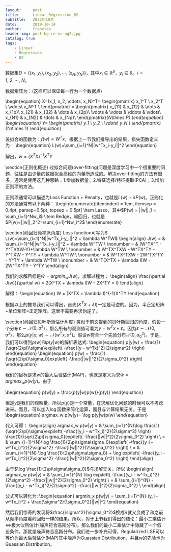 ```yaml
---
layout:     post
title:      Linear_Regression_02
subtitle:   2022年10月
date:       2019-10-14
author:     franztao
header-img: post-bg-re-vs-ng2.jpg
catalog: true
tags:
    - Linear
    - Regression
    - 02
---
```


    



数据集$D=\{(x_1, y_1), (x_2, y_2), \cdots, (x_N, y_N)\}$，其中$x_i\in\mathbb{R}^{p}$，$y_i\in\mathbb{R}$，$i=1, \ 2,\cdots,\ N$。

数据矩阵为：(这样可以保证每一行为一个数据点)

\begin{equation}
    X=(x_1, x_2, \cdots, x_N)^T=
    \begin{pmatrix}
    x_1^T \\ 
    x_2^T \\
    \vdots\\
    x_N^T \\
    \end{pmatrix} =
    \begin{pmatrix}
    x_{11} & x_{12} & \dots & x_{1p}\\
    x_{21} & x_{32} & \dots & x_{2p}\\
    \vdots & \vdots & \ddots & \vdots\\
    x_{N1} & x_{N2} & \dots & x_{Np}\\
    \end{pmatrix}_{N\times P}
\end{equation}
\begin{equation}
    Y=
    \begin{pmatrix}
    y_1 \\ 
    y_2 \\
    \vdots\\
    y_N \\
    \end{pmatrix}_{N\times 1}
\end{equation}

设拟合的函数为：$f(w)=W^T x$，根据上一节我们推导出的结果，损失函数定义为：
\begin{equation}
    L(w)=\sum_{i=1}^N||w^Tx_i-y_i||^2
\end{equation}

解出，$\hat{w} = (X^TX)^{-1}X^TY$


\section{正则化概述}
过拟合问题(over-fitting)问题是深度学习中一个很重要的问题，往往是由少量的数据拟合高维的向量所造成的。解决over-fitting的方法有很多，通常是使用这几种思路：1.增加数据量；2.特征选择/特征提取(PCA)；3.增加正则项的方法。

正则项通常可以描述为Loss Function + Penalty，也就是$L(w)+\lambda P(w)$。正则化的方法通常有以下两种：
\begin{enumerate}[itemindent = 1em, itemsep = 0.4pt, parsep=0.5pt, topsep = 0.5pt]
\item Lasso，其中$P(w) = ||w||_1 = \sum_{i=1}^Nw_i$
\item Redge，岭回归，也就是$P(w)=||w||_2^2=\sum_{i=1}^Nw_i^2$
\end{enumerate}

\section{岭回归频率派角度}
Loss function可写为$ L(w)=\sum_{i=1}^N||w^Tx_i-y_i||^2 + \lambda W^TW$
\begin{align}
    J(w) = & \sum_{i=1}^N||w^Tx_i-y_i||^2 + \lambda W^TW \\
    \nonumber = & (W^TX^T - Y^T)(XW-Y)+\lambda W^TW \\
    \nonumber = & W^TX^TXW - W^TX^TY - Y^TXW - Y^TY + \lambda W^TW \\ 
    \nonumber = & W^TX^TXW - 2W^TX^TY - Y^TY + \lambda W^TW \\
    \nonumber = & W^T(X^TX + \lambda I)W - 2W^TX^TY - Y^TY 
\end{align}

我们的求解目标是$\hat{w} = argmin_w J(w)$，求解过程为：
\begin{align}
    \frac{\partial J(w)}{\partial w} = 2(X^TX + \lambda I)W - 2X^TY = 0
\end{align}

解得：
\begin{equation}
    W = (X^TX + \lambda I)^{-1}X^TY 
\end{equation}

根据以上的推导我们可以得出，首先$(X^TX + \lambda I)$一定是可逆的。因为，半正定矩阵+单位矩阵=正定矩阵。这里不需要再求伪逆了。

\section{岭回归贝叶斯派估计角度}
类似于前文提到的贝叶斯回归的角度，假设一个分布$\varepsilon \sim \mathcal{N}(0,\sigma^2)$，那么所有的观测值可看为$y = w^Tx + \varepsilon$。因为$\varepsilon \sim \mathcal{N}(0,\sigma^2)$，那么$p(y|x;w) \sim \mathcal{N}(w^Tx, \sigma^2)$。假设$w$符合一个先验分布$\mathcal{N}(0, \sigma_{0}^{2})$。于是，我们可以得到$p(w)$和$p(y|w)$的解析表达式:
\begin{equation}
    p(y|w) = \frac{1}{\sqrt{2\pi}\sigma}exp\left( -\frac{(y - w^Tx)^2}{2\sigma^2} \right)
\end{equation}
\begin{equation}
    p(w) = \frac{1}{\sqrt{2\pi}\sigma_0}exp\left( -\frac{||w||^2}{2\sigma_0^2} \right)
\end{equation}

我们的目标是求$w$的最大后验估计(MAP)，也就是定义为求$\hat{w} = argmax_w p(w|y)$。由于

\begin{equation}
    p(w|y) = \frac{p(y|w)p(w)}{p(y)}
\end{equation}

但是$y$是我们的观察量，所以$p(y)$是一个常量，在求解优化问题的时候可以不考虑进来。而且，可以加入$\log$函数来简化运算，而且与计算结果无关，于是
\begin{equation}
    argmax_w p(w|y)= \log p(y|w)p(w)
\end{equation}

代入可得：
\begin{align}
    argmax_w p(w|y) = & \sum_{i=1}^{N}\log \frac{1}{\sqrt{2\pi}\sigma}exp\left( -\frac{(y_i - w^Tx_i)^2}{2\sigma^2}  \right) \frac{1}{\sqrt{2\pi}\sigma_0}exp\left( -\frac{||w||^2}{2\sigma_0^2} \right) \\
    = & \sum_{i=1}^{N}\log \frac{1}{2\pi\sigma\sigma_0}exp\left( -\frac{(y_i - w^Tx_i)^2}{2\sigma^2}  -\frac{||w||^2}{2\sigma_0^2} \right) \\
    = & \sum_{i=1}^{N} \log \frac{1}{2\pi\sigma\sigma_0} + \log exp\left( -\frac{(y_i - w^Tx_i)^2}{2\sigma^2}  -\frac{||w||^2}{2\sigma_0^2} \right) 
\end{align}

由于$\log \frac{1}{2\pi\sigma\sigma_0}$与求解无关，所以
\begin{align}
    argmax_w p(w|y) 
    = & \sum_{i=1}^{N}  \log exp\left( -\frac{(y_i - w^Tx_i)^2}{2\sigma^2}  -\frac{||w||^2}{2\sigma_0^2} \right) \\
    = & \sum_{i=1}^{N}  -\frac{(y_i - w^Tx_i)^2}{2\sigma^2}  -\frac{||w||^2}{2\sigma_0^2} \\
\end{align}

公式可以转化为:
\begin{equation}
    argmin_x p(w|y) =  \sum_{i=1}^{N} (y_i - w^Tx_i)^2  + \frac{\sigma^2}{\sigma_0^2}||w||^2
\end{equation}

然后我们惊奇的发现将$\frac{\sigma^2}{\sigma_0^2}$换成$\lambda$就又变成了和之前从频率角度看岭回归一样的结果。所以，对于上节我们得出的结论：最小二乘估计$\Longleftrightarrow$极大似然估计(噪声符合高斯分布)。那么我们的最小二乘估计中隐藏了一个假设条件，那就是噪声符合高斯分布。我们进一步补充可得，Regularized LSE可以等价为最大后验估计(MAP)其中噪声为Guassian Distribution，并且$w$的先验也为Guassian Distribution。

